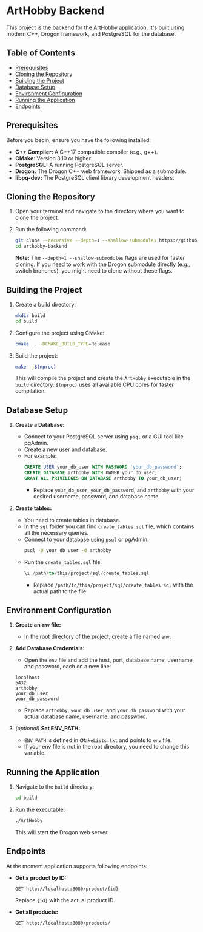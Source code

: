 # ArtHobby Backend

This project is the backend for the [ArtHobby application](https://arthobby-frontend.vercel.app/). It's built using modern C++, Drogon framework, and PostgreSQL for the database.

## Table of Contents

- [Prerequisites](#prerequisites)
- [Cloning the Repository](#cloning-the-repository)
- [Building the Project](#building-the-project)
- [Database Setup](#database-setup)
- [Environment Configuration](#environment-configuration)
- [Running the Application](#running-the-application)
- [Endpoints](#endpoints)

## Prerequisites

Before you begin, ensure you have the following installed:

-   **C++ Compiler:** A C++17 compatible compiler (e.g., g++).
-   **CMake:** Version 3.10 or higher.
-   **PostgreSQL:** A running PostgreSQL server.
-   **Drogon:** The Drogon C++ web framework. Shipped as a submodule.
-   **libpq-dev:** The PostgreSQL client library development headers.

## Cloning the Repository

1.  Open your terminal and navigate to the directory where you want to clone the project.
2.  Run the following command:

    ```bash
    git clone --recursive --depth=1 --shallow-submodules https://github.com/1Kuso4ek1/arthobby-backend.git
    cd arthobby-backend
    ```

    **Note:** The `--depth=1 --shallow-submodules` flags are used for faster cloning. If you need to work with the Drogon submodule directly (e.g., switch branches), you might need to clone without these flags.

## Building the Project

1.  Create a build directory:

    ```bash
    mkdir build
    cd build
    ```

2.  Configure the project using CMake:

    ```bash
    cmake .. -DCMAKE_BUILD_TYPE=Release
    ```

3.  Build the project:

    ```bash
    make -j$(nproc)
    ```

    This will compile the project and create the `ArtHobby` executable in the `build` directory. `$(nproc)` uses all available CPU cores for faster compilation.

## Database Setup

1.  **Create a Database:**
    - Connect to your PostgreSQL server using `psql` or a GUI tool like pgAdmin.
    - Create a new user and database.
    - For example:
        ```sql
        CREATE USER your_db_user WITH PASSWORD 'your_db_password';
        CREATE DATABASE arthobby WITH OWNER your_db_user;
        GRANT ALL PRIVILEGES ON DATABASE arthobby TO your_db_user;
        ```
        - Replace `your_db_user`, `your_db_password`, and `arthobby` with your desired username, password, and database name.

2. **Create tables:**
    - You need to create tables in database.
    - In the `sql` folder you can find `create_tables.sql` file, which contains all the necessary queries.
    - Connect to your database using `psql` or pgAdmin:
        ```bash
        psql -U your_db_user -d arthobby
        ```
    - Run the `create_tables.sql` file:
        ```sql
        \i /path/to/this/project/sql/create_tables.sql
        ```
        - Replace `/path/to/this/project/sql/create_tables.sql` with the actual path to the file.
    
## Environment Configuration

1.  **Create an `env` file:**
    - In the root directory of the project, create a file named `env`.

2.  **Add Database Credentials:**
    - Open the `env` file and add the host, port, database name, username, and password, each on a new line:

    ```
    localhost
    5432
    arthobby
    your_db_user
    your_db_password
    ```

    - Replace `arthobby`, `your_db_user`, and `your_db_password` with your actual database name, username, and password.

3. *(optional)* **Set ENV_PATH:**
    - `ENV_PATH` is defined in `CMakeLists.txt` and points to `env` file.
    - If your env file is not in the root directory, you need to change this variable.

## Running the Application

1.  Navigate to the `build` directory:

    ```bash
    cd build
    ```

2.  Run the executable:

    ```bash
    ./ArtHobby
    ```

    This will start the Drogon web server.

## Endpoints

At the moment application supports following endpoints:

-   **Get a product by ID:**

    ```
    GET http://localhost:8080/product/{id}
    ```

    Replace `{id}` with the actual product ID.

-   **Get all products:**

    ```
    GET http://localhost:8080/products/
    ```
